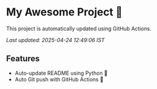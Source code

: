 # My Awesome Project 🚀

This project is automatically updated using GitHub Actions.

_Last updated: 2025-04-24 12:49:06 IST_

## Features
- Auto-update README using Python 🐍
- Auto Git push with GitHub Actions 🤖

